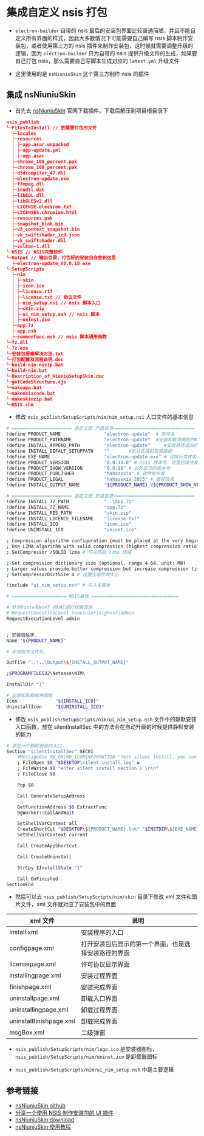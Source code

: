 # 集成自定义 nsis 打包

- `electron-builder` 自带的 nsis 最后的安装包界面比较普通简陋，并且不能自定义所有界面的样式，因此大多数情况下可能需要自己编写 nsis 脚本制作安装包，或者使用第三方的 nsis 插件来制作安装包，这时候就需要调整升级的逻辑，因为 `electron-builder` 只为自带的 nsis 提供升级文件的生成，如果要自己打包 nsis，那么需要自己写脚本生成对应的 `latest.yml` 升级文件

- 这里使用的是 `nsNiuniuSkin` 这个第三方制作 nsis 的插件

## 集成 nsNiuniuSkin

- 首先去 [nsNiuniuSkin](http://www.leeqia.com/nsniuniuskin/download/) 官网下载插件，下载后解压到项目根目录下

```json
nsis_publish
└─FilesToInstall // 放需要打包的文件
  ├─locales
  ├─resources
  │ ├─app.asar.unpacked
  │ ├─app-update.yml
  │ ├─app.asar
  ├─chrome_100_percent.pak
  ├─chrome_200_percent.pak
  ├─d3dcompiler_47.dll
  ├─electron-update.exe
  ├─ffmpeg.dll
  ├─icudtl.dat
  ├─libEGL.dll
  ├─libGLESv2.dll
  ├─LICENSE.electron.txt
  ├─LICENSES.chromium.html
  ├─resources.pak
  ├─snapshot_blob.bin
  ├─v8_context_snapshot.bin
  ├─vk_swiftshader_icd.json
  ├─vk_swiftshader.dll
  ├─vulkan-1.dll
└─NSIS // NSIS完整软件
└─Output // 输出目录，打包好的安装包会放到这里
  ├─electron-update_V0.0.18.exe
└─SetupScripts
  ├─nim
  │ ├─skin
  │ ├─icon.ico
  │ ├─licence.rtf
  │ ├─license.txt // 协议文件
  │ ├─nim_setup.nsi // nsis 脚本入口
  │ ├─skin.zip
  │ ├─ui_nim_setup.nsh // nsis 脚本
  │ ├─uninst.ico
  ├─app.7z
  ├─app.nsh
  ├─commonfunc.nsh // nsis 脚本通用函数
└─7z.dll
└─7z.exe
└─安装包报毒解决方法.txt
└─打包配置及流程说明.doc
└─build-nim-nozip.bat
└─build-nim.bat
└─Description_of_NiuniuSetupSkin.doc
└─getCodeStructure.cjs
└─makeapp.bat
└─makensiscode.bat
└─makeskinzip.bat
└─NSIS.chm
```

- 修改 `nsis_publish/SetupScripts/nim/nim_setup.nsi` 入口文件的基本信息

```bash
# ====================== 自定义宏 产品信息==============================
!define PRODUCT_NAME           		"electron-update"  # 软件名
!define PRODUCT_PATHNAME 			"electron-update"  #安装卸载项用到的KEY
!define INSTALL_APPEND_PATH         "electron-update"	  #安装路径追加的名称
!define INSTALL_DEFALT_SETUPPATH    ""       #默认生成的安装路径
!define EXE_NAME               		"electron-update.exe" # 可执行文件名字
!define PRODUCT_VERSION        		"0.0.18.0" # nsis 版本号，这里后续会使用 VIProductVersion 来设置安装程序的 VS_FIXEDFILEINFO 版本信息块中的版本号，必须4位
!define PRODUCT_SHOW_VERSION        "0.0.18" # 对外显示的版本号
!define PRODUCT_PUBLISHER      		"hahazexia" # 软件发布者
!define PRODUCT_LEGAL          		"hahazexia 2025" # 版权信息
!define INSTALL_OUTPUT_NAME    		"${PRODUCT_NAME}_V${PRODUCT_SHOW_VERSION}.exe" # 安装包文件最终的名字

# ====================== 自定义宏 安装信息==============================
!define INSTALL_7Z_PATH 	   		"..\app.7z"
!define INSTALL_7Z_NAME 	   		"app.7z"
!define INSTALL_RES_PATH       		"skin.zip"
!define INSTALL_LICENCE_FILENAME    "license.txt"
!define INSTALL_ICO 				"icon.ico"
!define UNINSTALL_ICO 				"uninst.ico"

; Compression algorithm configuration (must be placed at the very beginning of the script)
; Use LZMA algorithm with solid compression (highest compression ratio)
; SetCompressor /SOLID lzma # 可以开启 lzma 压缩

; Set compression dictionary size (optional, range 4-64, unit: MB)
; Larger values provide better compression but increase compression time, 16 or 32 recommended
; SetCompressorDictSize 4 # 设置压缩字典大小

!include "ui_nim_setup.nsh" # 引入主脚本

# ==================== NSIS属性 ================================

# 针对Vista和win7 的UAC进行权限请求.
# RequestExecutionLevel none|user|highest|admin
RequestExecutionLevel admin


; 安装包名字.
Name "${PRODUCT_NAME}"

# 安装程序文件名.

OutFile "..\..\Output\${INSTALL_OUTPUT_NAME}"

;$PROGRAMFILES32\Netease\NIM\

InstallDir "1"

# 安装和卸载程序图标
Icon              "${INSTALL_ICO}"
UninstallIcon     "${UNINSTALL_ICO}"

```

- 修改 `nsis_publish/SetupScripts/nim/ui_nim_setup.nsh` 文件中的静默安装入口函数，放在 silentInstallSec 中的方法会在自动升级的时候提供静默安装的能力

```bash
# 添加一个静默安装的入口
Section "silentInstallSec" SEC01
    #MessageBox MB_OK|MB_ICONINFORMATION "Test silent install. you can add your silent install code here."
	; FileOpen $0 "$DESKTOP\silent_install.log" w
    ; FileWrite $0 "enter silent install section 1 \r\n"
    ; FileClose $0

    Pop $0

	Call GenerateSetupAddress

    GetFunctionAddress $0 ExtractFunc
    BgWorker::CallAndWait

	SetShellVarContext all
	CreateShortCut "$DESKTOP\${PRODUCT_NAME}.lnk" "$INSTDIR\${EXE_NAME}"
	SetShellVarContext current

	Call CreateAppShortcut

	Call CreateUninstall

	StrCpy $InstallState "1"

	Call OnFinished
SectionEnd
```

- 然后可以去 `nsis_publish/SetupScripts/nim/skin` 目录下修改 xml 文件和图片文件，xml 文件就对应了安装包中的页面

| xml 文件                | 说明                                                 |
| ----------------------- | ---------------------------------------------------- |
| install.xml             | 安装程序的入口                                       |
| configpage.xml          | 打开安装包后显示的第一个界面，也是选择安装路径的界面 |
| licensepage.xml         | 许可协议显示界面                                     |
| installingpage.xml      | 安装过程界面                                         |
| finishpage.xml          | 安装完成界面                                         |
| uninstallpage.xml       | 卸载入口界面                                         |
| uninstallingpage.xml    | 卸载过程界面                                         |
| uninstallfinishpage.xml | 卸载完成界面                                         |
| msgBox.xml              | 二级弹窗                                             |

- `nsis_publish/SetupScripts/nim/logo.ico` 是安装器图标，`nsis_publish/SetupScripts/nim/uninst.ico` 是卸载器图标

- `nsis_publish/SetupScripts/nim/ui_nim_setup.nsh` 中是主要逻辑

## 参考链接

- [nsNiuniuSkin github](https://github.com/leeqia/nsNiuniuSkin)
- [分享一个使用 NSIS 制作安装包的 UI 插件](http://ggniu.cn/articles/nsniuniuskin.html)
- [nsNiuniuSkin download](http://www.leeqia.com/nsniuniuskin/download/)
- [nsNiuniuSkin 使用教程](https://blog.csdn.net/qq_43915356/article/details/130813351)
